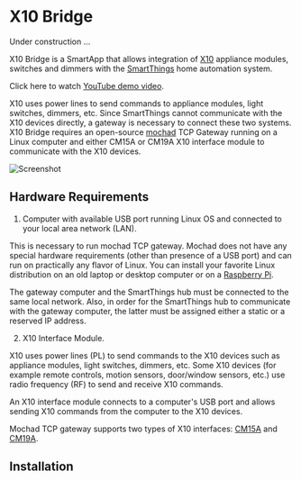 X10 Bridge
==========

Under construction ...

X10 Bridge is a SmartApp that allows integration of
[X10](http://www.x10.com/x10-basics.html) appliance modules, switches and
dimmers with the [SmartThings](http://fbuy.me/bb9pe) home automation system.

Click here to watch [YouTube demo video](http://youtu.be/laCar-03Jq4).

X10 uses power lines to send commands to appliance modules, light switches,
dimmers, etc. Since SmartThings cannot communicate with the X10 devices
directly, a gateway is necessary to connect these two systems. X10 Bridge
requires an open-source [mochad](http://sourceforge.net/projects/mochad/) TCP
Gateway running on a Linux computer and either CM15A or CM19A X10 interface
module to communicate with the X10 devices.

![Screenshot](http://statusbits.github.io/images/X10Bridge-01.jpg)

Hardware Requirements
---------------------

1. Computer with available USB port running Linux OS and connected to your
local area network (LAN).

This is necessary to run mochad TCP gateway. Mochad does not have any special
hardware requirements (other than presence of a USB port) and can run on
practically any flavor of Linux. You can install your favorite Linux
distribution on an old laptop or desktop computer or on a
[Raspberry Pi](http://x10linux.blogspot.com/2012/08/installing-mochad-on-raspberry-pi.html). 

The gateway computer and the SmartThings hub must be connected to the same
local network. Also, in order for the SmartThings hub to communicate with
the gateway computer, the latter must be assigned either a static or a
reserved IP address.

2. X10 Interface Module.

X10 uses power lines (PL) to send commands to the X10 devices such as
appliance modules, light switches, dimmers, etc. Some X10 devices (for example
remote controls, motion sensors, door/window sensors, etc.) use radio
frequency (RF) to send and receive X10 commands.

An X10 interface module connects to a computer's USB
port and allows sending X10 commands from the computer to the X10 devices.

Mochad TCP gateway supports two types of X10 interfaces:
[CM15A](http://www.x10.com/cm15a-module.html) and
[CM19A](http://www.x10.com/cm19a.html).



Installation
------------

